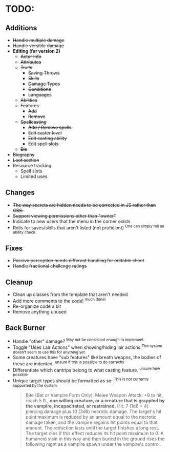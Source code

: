 # TODO:

## Additions
- ~~Handle multiple damage~~
- ~~Handle versitile damage~~
- **Editing (for version 2)**
	- ~~Actor Info~~
	- ~~Attributes~~
	- ~~Traits~~
    	- ~~Saving Throws~~
		- ~~Skills~~
		- ~~Damage Types~~
		- ~~Conditions~~
		- ~~Languages~~
	- ~~Abilities~~
	- ~~Features~~
    	- ~~Add~~
    	- ~~Remove~~
	- ~~Spellcasting~~
    	- ~~Add / Remove spells~~
    	- ~~Edit caster level~~
    	- ~~Edit casting ability~~
    	- ~~Edit spell slots~~
	- ~~Bio~~
- ~~Biography~~
- ~~Loot section~~
- Resource tracking
  - Spell slots
  - Limited uses


## Changes
- ~~The way secrets are hidden needs to be corrected in JS rather than CSS.~~
- ~~Support viewing permissions other than "owner"~~
- Indicate to new users that the menu in the corner exists
- Rolls for saves/skills that aren't listed (not proficient) <sup>One can simply roll an ability check</sup>

  
## Fixes
- ~~Passive perception needs different handling for editable sheet~~
- ~~Handle fractional challenge ratings~~

## Cleanup
- Clean up classes from the template that aren't needed
- Add more comments to the code! <sup>much done!</sup>
- Re-organize code a bit
- Remove anything unused

## Back Burner
- Handle "other" damage? <sup>May not be consistant enough to implement.</sup>
- Toggle "Uses Lair Actions" when showing/hiding lair actions.<sup>The system doesn't seem to use this for anything yet.</sup>
- Some creatures have "sub features" like breath weapns, the bodies of these are indented. <sup>unsure if this is possible to do correctly</sup>
- Differentiate which cantrips belong to what casting feature. <sup>unsure how possible</sup>
- Unique target types should be formatted as so: <sup>This is not currently supported by the system.</sup>
	> Bite (Bat or Vampire Form Only). Melee Weapon Attack: +9 to hit, reach 5 ft., **one willing creature, or a creature that is grappled by the vampire, incapacitated, or restrained.** Hit: 7 (1d6 + 4) piercing damage plus 10 (3d6) necrotic damage. The target's hit point maximum is reduced by an amount equal to the necrotic damage taken, and the vampire regains hit points equal to that amount. The reduction lasts until the target finishes a long rest. The target dies if this effect reduces its hit point maximum to 0. A humanoid slain in this way and then buried in the ground rises the following night as a vampire spawn under the vampire's control.
